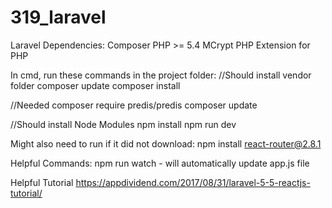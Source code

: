 # 319_laravel

Laravel Dependencies:
Composer
PHP >= 5.4
MCrypt PHP Extension for PHP


In cmd, run these commands in the project folder:
//Should install vendor folder
composer update
composer install

//Needed
composer require predis/predis
composer update

//Should install Node Modules
npm install
npm run dev

Might also need to run if it did not download:
npm install react-router@2.8.1

Helpful Commands:
npm run watch - will automatically update app.js file

Helpful Tutorial
https://appdividend.com/2017/08/31/laravel-5-5-reactjs-tutorial/
